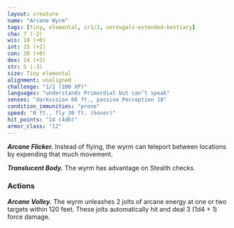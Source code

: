 ```yaml
---
layout: creature
name: "Arcane Wyrm"
tags: [tiny, elemental, cr1/2, nerzugals-extended-bestiary]
cha: 7 (-2)
wis: 10 (+0)
int: 15 (+2)
con: 10 (+0)
dex: 14 (+2)
str: 5 (-3)
size: Tiny elemental
alignment: unaligned
challenge: "1/2 (100 XP)"
languages: "understands Primordial but can’t speak"
senses: "darkvision 60 ft., passive Perception 10"
condition_immunities: "prone"
speed: "0 ft., fly 30 ft. (hover)"
hit_points: "14 (4d6)"
armor_class: "12"
---
```


***Arcane Flicker.*** Instead of flying, the wyrm can
teleport between locations by expending that
much movement.

***Translucent Body.*** The wyrm has advantage on
Stealth checks.

### Actions

***Arcane Volley.*** The wyrm unleashes 2 jolts of arcane
energy at one or two targets within 120 feet. These
jolts automatically hit and deal 3 (1d4 + 1) force
damage.
